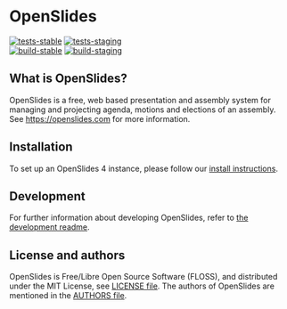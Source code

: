 # OpenSlides

[![tests-stable](https://github.com/OpenSlides/OpenSlides/actions/workflows/test-integration-stable.yml/badge.svg)](https://github.com/OpenSlides/OpenSlides/actions/workflows/test-integration-stable.yml)
[![tests-staging](https://github.com/OpenSlides/OpenSlides/actions/workflows/test-integration-staging.yml/badge.svg)](https://github.com/OpenSlides/OpenSlides/actions/workflows/test-integration-staging.yml)\
[![build-stable](https://github.com/OpenSlides/OpenSlides/actions/workflows/build-images-stable.yml/badge.svg)](https://github.com/OpenSlides/OpenSlides/actions/workflows/build-images-stable.yml)
[![build-staging](https://github.com/OpenSlides/OpenSlides/actions/workflows/build-images-staging.yml/badge.svg)](https://github.com/OpenSlides/OpenSlides/actions/workflows/build-images-staging.yml)


## What is OpenSlides?

OpenSlides is a free, web based presentation and assembly system for
managing and projecting agenda, motions and elections of an assembly. See
https://openslides.com for more information.


## Installation

To set up an OpenSlides 4 instance, please follow our [install
instructions](INSTALL.md).


## Development

For further information about developing OpenSlides, refer to [the development
readme](DEVELOPMENT.md).


## License and authors

OpenSlides is Free/Libre Open Source Software (FLOSS), and distributed under the
MIT License, see [LICENSE file](LICENSE). The authors of OpenSlides are
mentioned in the [AUTHORS file](AUTHORS).
